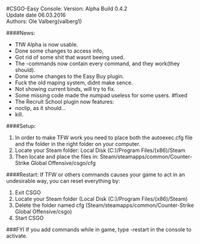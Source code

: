 #CSGO-Easy Console:
Version: Alpha Build 0.4.2<br>
Update date 06.03.2016<br>
Authors: Ole Valberg(valberg1)<br>

####News: 
<ul>
	<li>TfW Alpha is now usable.</li>
	<li>Done some changes to access info,</li>
	<li>Got rid of some shit that wasnt beeing used.</li>
	<li>The -commands now contain every command, and they work(they should).</li>
	<li>Done some changes to the Easy Buy plugin.</li>
	<li>Fuck the old maping system, didnt make sence.</li>
	<li>Not showing current binds, will try to fix.</li>
	<li>Some missing code made the numpad useless for some users. #fixed</li>
	<li>The Recruit School plugin now features:</li>
	<li>noclip, as it should...</li>
	<li>kill.</li>
</ul>

####Setup:
<ol>
	<li>In order to make TFW work you need to place both the autoexec.cfg file and tfw folder in the right folder on your computer.</li>
	<li>Locate your Steam folder: Local Disk (C:)/Program Files/(x86)/Steam</li>
	<li>Then locate and place the files in: Steam/steamapps/common/Counter-Strike Global Offensive/csgo/cfg</li>
</ol>

####Restart:
If TFW or others commands causes your game to act in an undesirable way, you can reset everything by:
<ol>
	<li>Exit CSGO</li>
	<li>Locate your Steam folder (Local Disk (C:)/Program Files/(x86)/Steam)</li>
	<li>Delete the folder named cfg (Steam/steamapps/common/Counter-Strike Global Offensive/csgo)</li>
	<li>Start CSGO</li>
</ol>

###FYI
If you add commands while in game, type -restart in the console to activate.
